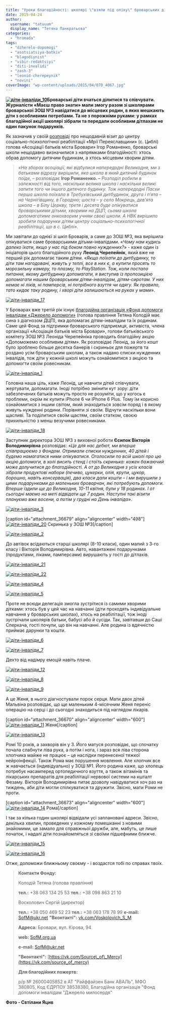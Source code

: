 ```yaml
---
title: "Уроки благодійності: школярі \"взяли під опіку\" броварських дітей з особливими потребами"
date: 2015-04-24
author: 
  username: "tatuuum"
  display_name: "Тетяна Панкратьєва"
categories: 
  - "hromada"
tags: 
  - "dzherelo-dopomogi"
  - "asotsiatsiya-batkiv"
  - "blagodiynist"
  - "vibir-redaktsiyi"
  - "diti-invalidi"
  - "zosh-3"
  - "leonid-cherepeynik"
  - "novini"
coverImage: "wp-content/uploads/2015/04/07D_4067.jpg"
---
```


**[![діти-інваліди_10](https://mpz.brovary.org/wp-content/uploads/2015/04/07D_4064.jpg)](https://mpz.brovary.org/wp-content/uploads/2015/04/07D_4064.jpg)Броварські діти вчаться ділитися та співчувати. Журналісти «Маєш право знати» мали змогу разом зі школярами броварської ЗОШ №3 навідатися до місцевих родин, в яких мешкають діти з особливими потребами. Та не з порожніми руками: у рамках благодійної акції школярі зібрали та передали особливим дітлахам не один пакунок подарунків.**

Як зазначив у своїй [розповіді](https://mpz.brovary.org/insha-storona-medali-yak-uchni-nvk-vidvidali-dityachiy-budinok-u-tsiblyah/) про нещодавній візит до центру соціально-психологічної реабілітації «Мрії Переяславщини» (с. Циблі) голова «Асоціації батьків міста Бровари» Ігор Романенко, броварські школи нещодавно визначилися з напрямками благодійності: хтось обрав допомогу дитячим будинкам, а хтось місцевим хворим дітям.

> _«На зборах асоціації, які відбулися напередодні Великодня, ми з батьками відразу вирішили, яка школа в який дитячий будинок поїде, –_ розповідає **Ігор Романенко. –** _Розподіл робили в залежності від того, наскільки велика школа і наскільки великі запити того чи іншого дитячого будинку. Тож напередодні Пасхи перша школа поїхала в Требухівський дитбудинок,_ _друга і п’ята – на Чернігівщину, в Городню; шоста – у село Мокрець, дев’ята школа – в Білу Церкву, третя і десята буде опікуватися броварськими дітьми, хворими на ДЦП, сьома школа допомагатиме онкохворим учням своєї школи._ _А НВК вирішило зробити подарунки дітям центру соціально-психологічної реабілітації, що в с. Циблі»._

Ми завітали до однієї зі шкіл Броварів, а саме до ЗОШ №3, яка вирішила опікуватися саме броварськими дітьми-інвалідами. «_Чому нам кудись далеко їхати, якщо у нас під боком повно нужденних?_» - каже один із ініціаторів цього благодійного руху **Леонід Черепейнік**, який вже не перший рік допомагає таким дітям. «_Якщо поїхати до дитбудинку, то діти там нагодовані, живуть у теплі, все в них є, а купити просять то морозильну камеру, то плазму, то PlayStation. Тож, коли постало питання, якому дитбудинку допомагати, я виступив із пропозицією допомагати нашим броварським дітям-інвалідам, дітям-сиротам. У них немає ні ліків, ні памперсів, ні потрібного взуття чи одягу. Як правило, тато кидає таку родину, і хворі діти залишаються на руках у мами_».

[![діти-інваліди_17](https://mpz.brovary.org/wp-content/uploads/2015/04/IMG_0635.jpg)](https://mpz.brovary.org/wp-content/uploads/2015/04/IMG_0635.jpg)

У Броварах вже третій рік існує [благодійна організація «Фонд допомоги інвалідам «Джерело допомоги»](http://sofm.org.ua/) (голова правління Тетяна Колодій має сина з діагнозом ДЦП), яка допомагає дітям-інвалідам та їх родинам. Саме цей Фонд за підтримки броварського підприємця, активіста, члена організації «Асоціація батьків міста Бровари», голови батьківського комітету ЗОШ №3 Леоніда Черепейніка проводить благодійну акцію «Допоможемо особливим дітям». Як розповідає Леонід, за його кошт було зроблено більше десятка банерів і скриньок для пожертв та роздано усім броварським школам, а також надано списки нужденних інвалідів, тож діти у кожній школі можуть ознайомитися з акцією та допомогти своїм ровесникам.

[![діти-інваліди_1](https://mpz.brovary.org/wp-content/uploads/2015/04/07D_3999.jpg)](https://mpz.brovary.org/wp-content/uploads/2015/04/07D_3999.jpg)

Головна наша ціль, каже Леонід, це навчити дітей співчувати, жертувати, допомагати. Іноді потрібно змінити кут зору: діти забезпечених батьків можуть просто не розуміти, що у когось є проблеми, окрім як купити iPhone 6 чи iPhone 6 Plus. Тому їм корисно ознайомитися з іншим світом, який знаходиться зовсім поряд і в якому живуть нужденні родини. Порівняти зі своїм. Відчути наскільки вони щасливі. Та поділитися своїм щастям, своїм статком, своєю прихильністю з менш везучими ровесниками.

[![діти-інваліди_18](https://mpz.brovary.org/wp-content/uploads/2015/04/IMG_0639.jpg)](https://mpz.brovary.org/wp-content/uploads/2015/04/IMG_0639.jpg)

Заступник директора ЗОШ №3 з виховної роботи **Єсипок Вікторія Володимирівна** розповідає: «_Це для нас дебют, ми вперше співпрацюємо з Фондом. Отримали списки нужденних, 40 дітей і будемо намагатися ними опікуватися. Оголосили по всій школі про цю акцію допомоги, в холі висить стенд і стоїть скринька: кожен бажаючий може долучитися до благодійності. А от до Великодня з усіх класів зібрали продуктові набори (печиво, цукерки, олія, крупи, цукор, борошно, навіть консервація), два класи дали кошти – і ми вирушили з цими подарунками до маленьких броварчан, які потребують допомоги. Вперше їздили ще до Великодня, 10-11 квітня, були у 18 родинах. І от сьогодні маємо на меті відвідати ще 7 родин. Наступні такі візити плануємо вже восени, а потім у грудні на День інваліда_».

[![діти-інваліди_3](https://mpz.brovary.org/wp-content/uploads/2015/04/07D_4017.jpg)](https://mpz.brovary.org/wp-content/uploads/2015/04/07D_4017.jpg)

\[caption id="attachment\_36679" align="aligncenter" width="498"\][![діти-інваліди_20](https://mpz.brovary.org/wp-content/uploads/2015/04/IMG_0646.jpg)](https://mpz.brovary.org/wp-content/uploads/2015/04/IMG_0646.jpg) Скринька у ЗОШ №3\[/caption\]

[![діти-інваліди_2](https://mpz.brovary.org/wp-content/uploads/2015/04/07D_4015.jpg)](https://mpz.brovary.org/wp-content/uploads/2015/04/07D_4015.jpg)

До автівок всідаються старші школярі (8-10 класи), один малий з 3-го класу і Вікторія Володимирівна. Авто, навантажені подарунками (продуктами, ліками, памперсами) вирушають у гості до дітлахів.

[![діти-інваліди_21](https://mpz.brovary.org/wp-content/uploads/2015/04/IMG_0649.jpg)](https://mpz.brovary.org/wp-content/uploads/2015/04/IMG_0649.jpg)

[![діти-інваліди_22](https://mpz.brovary.org/wp-content/uploads/2015/04/IMG_0654.jpg)](https://mpz.brovary.org/wp-content/uploads/2015/04/IMG_0654.jpg)

[![діти-інваліди_4](https://mpz.brovary.org/wp-content/uploads/2015/04/07D_4022.jpg)](https://mpz.brovary.org/wp-content/uploads/2015/04/07D_4022.jpg)

[![діти-інваліди_5](https://mpz.brovary.org/wp-content/uploads/2015/04/07D_4026.jpg)](https://mpz.brovary.org/wp-content/uploads/2015/04/07D_4026.jpg)

Проте не всюди делегація змогла зустрітися із самими хворими дітками: хтось був у цей час на навчанні (діти проходять індивідуальне навчання у броварських школах), хтось на реабілітації, тож іноді зустрічали школярів батьки, бабусі або й сусіди. Так, завітавши до Саші Сперкача, гості почули, що він на навчанні. Але родина із вдячністю приймає дарунки та кошти.

[![діти-інваліди_6](https://mpz.brovary.org/wp-content/uploads/2015/04/07D_4035.jpg)](https://mpz.brovary.org/wp-content/uploads/2015/04/07D_4035.jpg)

[![діти-інваліди_7](https://mpz.brovary.org/wp-content/uploads/2015/04/07D_4042.jpg)](https://mpz.brovary.org/wp-content/uploads/2015/04/07D_4042.jpg)

Дехто від надімру емоцій навіть плаче.

[![діти-інваліди_12](https://mpz.brovary.org/wp-content/uploads/2015/04/07D_4080.jpg)](https://mpz.brovary.org/wp-content/uploads/2015/04/07D_4080.jpg)

[![діти-інваліди_8](https://mpz.brovary.org/wp-content/uploads/2015/04/07D_4048.jpg)](https://mpz.brovary.org/wp-content/uploads/2015/04/07D_4048.jpg)

[![діти-інваліди_9](https://mpz.brovary.org/wp-content/uploads/2015/04/07D_4053.jpg)](https://mpz.brovary.org/wp-content/uploads/2015/04/07D_4053.jpg)

А це Женя, в нього діагностували порок серця. Мати двох дітей Мальвіна розповідає, що ще маленьким 4-місячним Женя переніс операцію на серці і до сьогодні знаходиться під наглядом лікарів.

\[caption id="attachment\_36670" align="aligncenter" width="600"\][![діти-інваліди_11](https://mpz.brovary.org/wp-content/uploads/2015/04/07D_4067.jpg)](https://mpz.brovary.org/wp-content/uploads/2015/04/07D_4067.jpg) Женя\[/caption\]

[![діти-інваліди_13](https://mpz.brovary.org/wp-content/uploads/2015/04/07D_4083.jpg)](https://mpz.brovary.org/wp-content/uploads/2015/04/07D_4083.jpg)

Ромі 10 років, а захворів він у 3. Його матуся розповідає, що спочатку почала слабнути ліва рука, а потім і нога, і зараз вся ліва сторона хлопчика майже не працює – це наслідки перенесеної тяжкої нейроінфекції. Також Рома має порушення мовлення. Але хлопчик все ж навчається (індивідуально) у ЗОШ №1. Його родина каже, що хлопець потребує насамперед ортопедичного взуття, а також вітамінів та лікарських препаратів для реабілітації нервової системи на кшталт Фезаму. Вікторія Володимирівна питає дозволу навідуватися хоч раз на тиждень, аби діти могли спілкуватися та дружити. Звісно, мати Роми не проти.

\[caption id="attachment\_36673" align="aligncenter" width="600"\][![діти-інваліди_14](https://mpz.brovary.org/wp-content/uploads/2015/04/07D_4089.jpg)](https://mpz.brovary.org/wp-content/uploads/2015/04/07D_4089.jpg) Рома\[/caption\]

І так за кілька годин школярі відвідали усі заплановані адреси. Звісно, декілька хвилин, проведених у кожному помешканні з новими знайомими, це замало для справжньої дружби, але, мабуть, це лише початок, і надалі діти познайомляться зі своїми підшефними ближче.

[![діти-інваліди_15](https://mpz.brovary.org/wp-content/uploads/2015/04/07D_4094.jpg)](https://mpz.brovary.org/wp-content/uploads/2015/04/07D_4094.jpg)

[![діти-інваліди_16](https://mpz.brovary.org/wp-content/uploads/2015/04/07D_4097.jpg)](https://mpz.brovary.org/wp-content/uploads/2015/04/07D_4097.jpg)

Отже, допоможи ближньому своєму - і воздастся тобі по справах твоїх.

> **Контакти Фонду:**
> 
> Колодій Тетяна (голова правління)
> 
> **тел.:** +38 063 134 25 53 **тел.:** +38 098 863 21 10
> 
> Восколович Сергій (директор)
> 
> **тел.:** +38 050 469 52 23 **тел.:** +38 063 178 78 99 **e-mail:** [SofM@ukr.net](mailto:sofm@ukr.net) **"Вконтакті":** [vk.com/Voskolovich\_S\_M](https://vk.com/voskolovich_s_m)
> 
> **Адреса:** Бровари, вул. Кірова, 94
> 
> **web:** [SofM.org.ua](http://sofm.org.ua/)
> 
> **e-mail:** [SofM@ukr.net](mailto:sofm@ukr.net)
> 
> **"Вконтакті":** [https://vk.com/Source\_of\_Mercy](https://vk.com/source_of_mercy)
> 
> **Для благодійних пожертв:**
> 
> р/р № 26000405852 в АТ "Райффайзен Банк АВАЛЬ", МФО 380805, Код ЄДРПОУ 38538380, Благодійна організація "Фонд допомоги інвалідам "Джерело милосердя"

**Фото - Свтілани Яцив**
